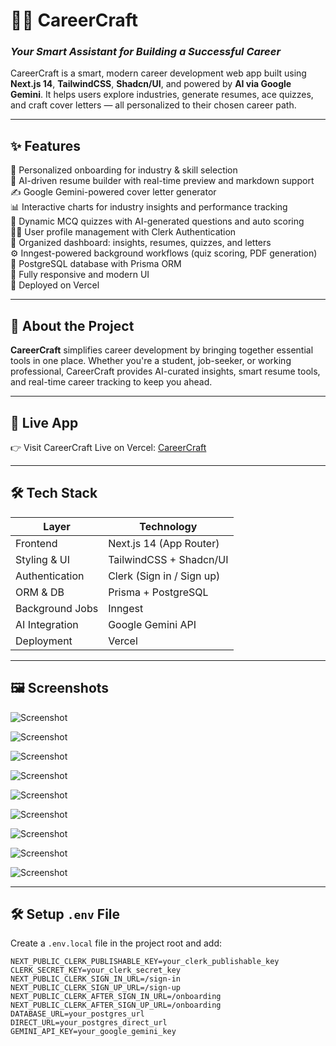 # 🚀💼 **CareerCraft**  
### *Your Smart Assistant for Building a Successful Career* 
CareerCraft is a smart, modern career development web app built using **Next.js 14**, **TailwindCSS**, **Shadcn/UI**, and powered by **AI via Google Gemini**. It helps users explore industries, generate resumes, ace quizzes, and craft cover letters — all personalized to their chosen career path.

---

## ✨ Features

🎯 Personalized onboarding for industry & skill selection  
🧠 AI-driven resume builder with real-time preview and markdown support  
✍️ Google Gemini-powered cover letter generator  
📊 Interactive charts for industry insights and performance tracking  
📝 Dynamic MCQ quizzes with AI-generated questions and auto scoring  
🧑‍💼 User profile management with Clerk Authentication  
📂 Organized dashboard: insights, resumes, quizzes, and letters  
⚙️ Inngest-powered background workflows (quiz scoring, PDF generation)  
💾 PostgreSQL database with Prisma ORM  
🧩 Fully responsive and modern UI  
🚀 Deployed on Vercel

---

## 📌 About the Project

**CareerCraft** simplifies career development by bringing together essential tools in one place. Whether you're a student, job-seeker, or working professional, CareerCraft provides AI-curated insights, smart resume tools, and real-time career tracking to keep you ahead.

---

## 🔗 Live App

👉 Visit CareerCraft Live on Vercel: [CareerCraft](https://career-craft-zeta.vercel.app/)

---

## 🛠️ Tech Stack

| Layer            | Technology                         |
|------------------|-------------------------------------|
| Frontend         | Next.js 14 (App Router)             |
| Styling & UI     | TailwindCSS + Shadcn/UI             |
| Authentication   | Clerk (Sign in / Sign up)           |
| ORM & DB         | Prisma + PostgreSQL                 |
| Background Jobs  | Inngest                             |
| AI Integration   | Google Gemini API                   |
| Deployment       | Vercel                              |

---


## 🖼️ Screenshots

![Screenshot](https://github.com/user-attachments/assets/bb1f7fbe-0189-463a-85bc-128fa6749e59)  

![Screenshot](https://github.com/user-attachments/assets/31d0df08-4c40-441b-aeb3-0b483c892b2c)  

![Screenshot](https://github.com/user-attachments/assets/9939757a-54b7-453e-be71-e6c48970b64a)  

![Screenshot](https://github.com/user-attachments/assets/018cc594-007a-4110-99eb-fc6374e82e83)  

![Screenshot](https://github.com/user-attachments/assets/38a77697-78c4-4448-ab28-86519ebe9809)  

![Screenshot](https://github.com/user-attachments/assets/a28774b8-5db4-4df2-8c61-6e7cbc21e086)  

![Screenshot](https://github.com/user-attachments/assets/68f8ef1e-d72b-4d49-a1c1-495ec7ebc137)  

![Screenshot](https://github.com/user-attachments/assets/c3548f78-3669-4a12-a91a-ccb789cba38e)  

![Screenshot](https://github.com/user-attachments/assets/d0859f48-d4aa-42ca-91ed-2b0ea8ab1cb1)


---
## 🛠️ Setup `.env` File
Create a `.env.local` file in the project root and add:

```env
NEXT_PUBLIC_CLERK_PUBLISHABLE_KEY=your_clerk_publishable_key
CLERK_SECRET_KEY=your_clerk_secret_key
NEXT_PUBLIC_CLERK_SIGN_IN_URL=/sign-in
NEXT_PUBLIC_CLERK_SIGN_UP_URL=/sign-up
NEXT_PUBLIC_CLERK_AFTER_SIGN_IN_URL=/onboarding
NEXT_PUBLIC_CLERK_AFTER_SIGN_UP_URL=/onboarding
DATABASE_URL=your_postgres_url
DIRECT_URL=your_postgres_direct_url
GEMINI_API_KEY=your_google_gemini_key

